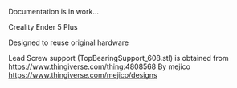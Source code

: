 Documentation is in work...

Creality Ender 5 Plus

Designed to reuse original hardware

Lead Screw support (TopBearingSupport_608.stl) is obtained from
https://www.thingiverse.com/thing:4808568
By mejico
https://www.thingiverse.com/mejico/designs
